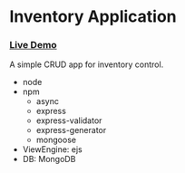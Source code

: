 # Inventory Application

### [Live Demo](https://murmuring-eyrie-07371.herokuapp.com/catalog)

A simple CRUD app for inventory control.

- node
- npm
  - async
  - express
  - express-validator
  - express-generator
  - mongoose
- ViewEngine: ejs
- DB: MongoDB
